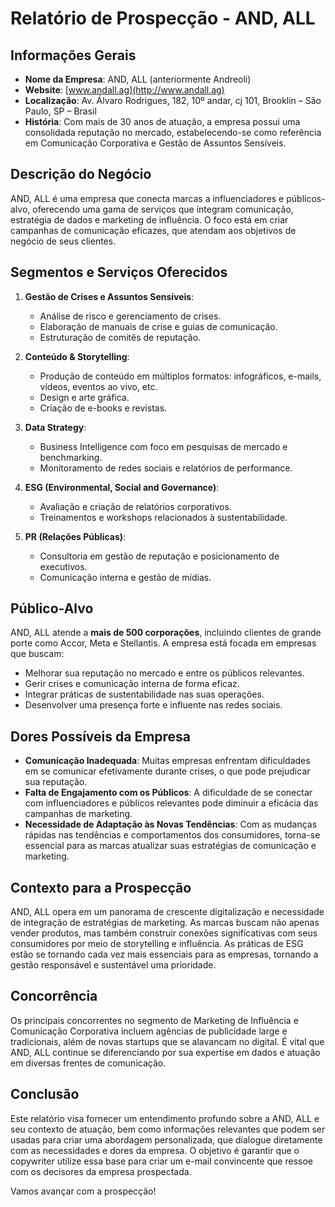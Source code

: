 # Relatório de Prospecção - AND, ALL

## Informações Gerais

- **Nome da Empresa**: AND, ALL (anteriormente Andreoli)
- **Website**: [www.andall.ag](http://www.andall.ag)
- **Localização**: Av. Álvaro Rodrigues, 182, 10º andar, cj 101, Brooklin – São Paulo, SP – Brasil
- **História**: Com mais de 30 anos de atuação, a empresa possui uma consolidada reputação no mercado, estabelecendo-se como referência em Comunicação Corporativa e Gestão de Assuntos Sensíveis.

## Descrição do Negócio

AND, ALL é uma empresa que conecta marcas a influenciadores e públicos-alvo, oferecendo uma gama de serviços que integram comunicação, estratégia de dados e marketing de influência. O foco está em criar campanhas de comunicação eficazes, que atendam aos objetivos de negócio de seus clientes.

## Segmentos e Serviços Oferecidos

1. **Gestão de Crises e Assuntos Sensíveis**:
   - Análise de risco e gerenciamento de crises.
   - Elaboração de manuais de crise e guias de comunicação.
   - Estruturação de comitês de reputação.

2. **Conteúdo & Storytelling**:
   - Produção de conteúdo em múltiplos formatos: infográficos, e-mails, vídeos, eventos ao vivo, etc.
   - Design e arte gráfica.
   - Criação de e-books e revistas.

3. **Data Strategy**:
   - Business Intelligence com foco em pesquisas de mercado e benchmarking.
   - Monitoramento de redes sociais e relatórios de performance.

4. **ESG (Environmental, Social and Governance)**:
   - Avaliação e criação de relatórios corporativos.
   - Treinamentos e workshops relacionados à sustentabilidade.

5. **PR (Relações Públicas)**:
   - Consultoria em gestão de reputação e posicionamento de executivos.
   - Comunicação interna e gestão de mídias.

## Público-Alvo

AND, ALL atende a **mais de 500 corporações**, incluindo clientes de grande porte como Accor, Meta e Stellantis. A empresa está focada em empresas que buscam:

- Melhorar sua reputação no mercado e entre os públicos relevantes.
- Gerir crises e comunicação interna de forma eficaz.
- Integrar práticas de sustentabilidade nas suas operações.
- Desenvolver uma presença forte e influente nas redes sociais.

## Dores Possíveis da Empresa

- **Comunicação Inadequada**: Muitas empresas enfrentam dificuldades em se comunicar efetivamente durante crises, o que pode prejudicar sua reputação.
- **Falta de Engajamento com os Públicos**: A dificuldade de se conectar com influenciadores e públicos relevantes pode diminuir a eficácia das campanhas de marketing.
- **Necessidade de Adaptação às Novas Tendências**: Com as mudanças rápidas nas tendências e comportamentos dos consumidores, torna-se essencial para as marcas atualizar suas estratégias de comunicação e marketing.

## Contexto para a Prospecção 

AND, ALL opera em um panorama de crescente digitalização e necessidade de integração de estratégias de marketing. As marcas buscam não apenas vender produtos, mas também construir conexões significativas com seus consumidores por meio de storytelling e influência. As práticas de ESG estão se tornando cada vez mais essenciais para as empresas, tornando a gestão responsável e sustentável uma prioridade.

## Concorrência

Os principais concorrentes no segmento de Marketing de Influência e Comunicação Corporativa incluem agências de publicidade large e tradicionais, além de novas startups que se alavancam no digital. É vital que AND, ALL continue se diferenciando por sua expertise em dados e atuação em diversas frentes de comunicação.

## Conclusão

Este relatório visa fornecer um entendimento profundo sobre a AND, ALL e seu contexto de atuação, bem como informações relevantes que podem ser usadas para criar uma abordagem personalizada, que dialogue diretamente com as necessidades e dores da empresa. O objetivo é garantir que o copywriter utilize essa base para criar um e-mail convincente que ressoe com os decisores da empresa prospectada. 

Vamos avançar com a prospecção!